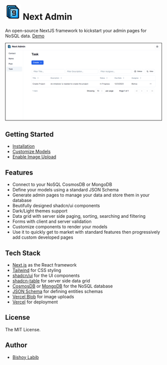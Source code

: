 <h1><img alt="Next Admin" src="/public/NextAdminIcon.png" width="50px" height="50px"> Next Admin</h1>

An open-source NextJS framework to kickstart your admin pages for NoSQL data. [Demo](https://nextadmin.bishoylabib.com)

<img src="/docs/images/Showcase.png" style="border:solid 1px">

## Getting Started

- [Installation](/docs/installation.md)
- [Customize Models](/docs/customize-models.md)
- [Enable Image Upload](/docs/enable-image-upload.md)

## Features

- Connect to your NoSQL CosmosDB or MongoDB
- Define your models using a standard JSON Schema
- Generate admin pages to manage your data and store them in your database
- Beutifully designed shadcn/ui components
- Dark/Light themes support
- Data grid with server side paging, sorting, searching and filtering
- Forms with client and server validation
- Customize components to render your models
- Use it to quickly get to market with standard features then progressively add custom developed pages

## Tech Stack

- [Next.js](https://nextjs.org/) as the React framework
- [Tailwind](https://tailwindcss.com/) for CSS styling
- [shadcn/ui](https://ui.shadcn.com/) for the UI components
- [shadcn-table](https://github.com/sadmann7/shadcn-table) for server side data grid
- [CosmosDB](https://azure.microsoft.com/en-us/products/cosmos-db) or [MongoDB](https://www.mongodb.com/) for the NoSQL database
- [JSON Schema](https://json-schema.org/) for defining entities schemas
- [Vercel Blob](https://vercel.com/storage/blob) for image uploads
- [Vercel](http://vercel.com/) for deployment

## License

The MIT License.

## Author

- [Bishoy Labib](https://bishoylabib.com)
